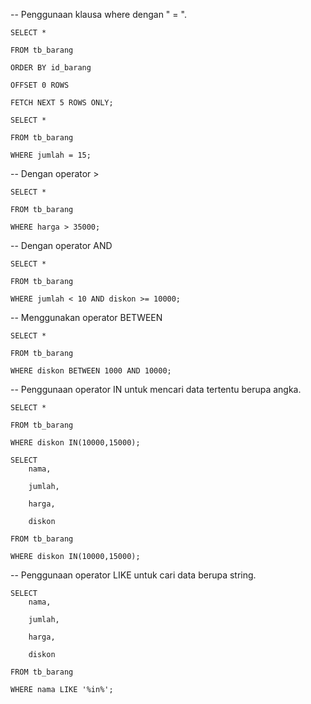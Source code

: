 -- Penggunaan klausa where dengan " = ".

```
SELECT * 

FROM tb_barang 

ORDER BY id_barang

OFFSET 0 ROWS

FETCH NEXT 5 ROWS ONLY;
```

```
SELECT * 

FROM tb_barang 

WHERE jumlah = 15;
```

-- Dengan operator >

```
SELECT * 

FROM tb_barang 

WHERE harga > 35000;
```

-- Dengan operator AND

```
SELECT * 

FROM tb_barang 

WHERE jumlah < 10 AND diskon >= 10000;
```

-- Menggunakan operator BETWEEN

```
SELECT * 

FROM tb_barang 

WHERE diskon BETWEEN 1000 AND 10000;
```

-- Penggunaan operator IN untuk mencari data tertentu berupa angka.

```
SELECT * 

FROM tb_barang 

WHERE diskon IN(10000,15000);
```

```
SELECT 
	nama, 
  
	jumlah, 
  
	harga, 
  
	diskon
  
FROM tb_barang 

WHERE diskon IN(10000,15000);
```

-- Penggunaan operator LIKE untuk cari data berupa string.

```
SELECT 
	nama, 
  
	jumlah, 
  
	harga, 
  
	diskon
  
FROM tb_barang 

WHERE nama LIKE '%in%';
```
